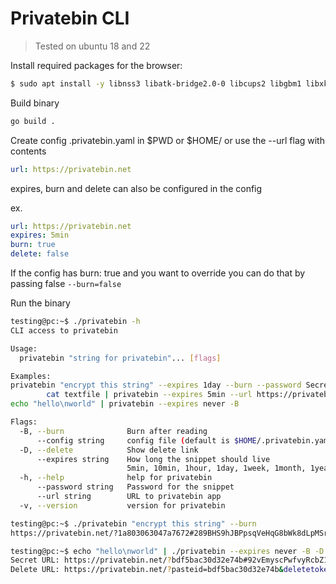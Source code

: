 # Privatebin CLI

> Tested on ubuntu 18 and 22

Install required packages for the browser:

```bash
$ sudo apt install -y libnss3 libatk-bridge2.0-0 libcups2 libgbm1 libxkbcommon-x11-0 libpango-1.0-0 libcairo2 libasound2
```

Build binary

```bash
go build .
```

Create config .privatebin.yaml in $PWD or $HOME/ or use the --url flag with contents

```yaml
url: https://privatebin.net
```

expires, burn and delete can also be configured in the config

ex.
```yaml
url: https://privatebin.net
expires: 5min
burn: true
delete: false
```

If the config has burn: true and you want to override you can do that by passing false `--burn=false`

Run the binary
```bash
testing@pc:~$ ./privatebin -h
CLI access to privatebin

Usage:
  privatebin "string for privatebin"... [flags]

Examples:
privatebin "encrypt this string" --expires 1day --burn --password Secret
        cat textfile | privatebin --expires 5min --url https://privatebin.net
echo "hello\nworld" | privatebin --expires never -B

Flags:
  -B, --burn              Burn after reading
      --config string     config file (default is $HOME/.privatebin.yaml or $PWD/.privatebin.yaml)
  -D, --delete            Show delete link
      --expires string    How long the snippet should live
                          5min, 10min, 1hour, 1day, 1week, 1month, 1year, never (default "5min")
  -h, --help              help for privatebin
      --password string   Password for the snippet
      --url string        URL to privatebin app
  -v, --version           version for privatebin
```

```bash
testing@pc:~$ ./privatebin "encrypt this string" --burn
https://privatebin.net/?1a803063047a7672#289BHS9hJBPpsqVeHqG8bWk8dLpMSreAcx9QGKQb5Gox
```

```bash
testing@pc:~$ echo "hello\nworld" | ./privatebin --expires never -B -D
Secret URL: https://privatebin.net/?bdf5bac30d32e74b#92vEmyscPwfvyRcbZ1eRxf2mZ1HKdhWdm4Q7iWNEnU3s
Delete URL: https://privatebin.net/?pasteid=bdf5bac30d32e74b&deletetoken=2aaeee6ccd4d54e57e86483c6e3d02fcd1430078bdce2249089f62bb411bfb69
```